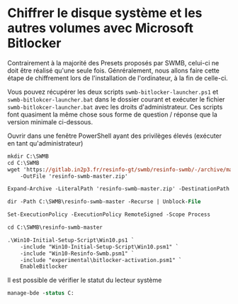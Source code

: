 # Chiffrer le disque système et les autres volumes avec Microsoft Bitlocker

Contrairement à la majorité des Presets proposés par SWMB,
celui-ci ne doit être réalisé qu'une seule fois.
Génréralement, nous allons faire cette étape de chiffrement lors de l'installation de l'ordinateur,
à la fin de celle-ci.

Vous pouvez récupérer les deux scripts `swmb-bitlocker-launcher.ps1` et `swmb-bitlokcer-launcher.bat`
dans le dossier courant et exécuter le fichier `swmb-bitlokcer-launcher.bat` avec les droits d'administrateur.
Ces scripts font quasiment la même chose sous forme de question / réponse
que la version minimale ci-dessous.

Ouvrir dans une fenêtre PowerShell ayant des privilèges élevés (exécuter en tant qu'administrateur)

```ps
mkdir C:\SWMB
cd C:\SWMB
wget 'https://gitlab.in2p3.fr/resinfo-gt/swmb/resinfo-swmb/-/archive/master/resinfo-swmb-master.zip' `
	-OutFile 'resinfo-swmb-master.zip'

Expand-Archive -LiteralPath 'resinfo-swmb-master.zip' -DestinationPath C:\SWMB

dir -Path C:\SWMB\resinfo-swmb-master -Recurse | Unblock-File

Set-ExecutionPolicy -ExecutionPolicy RemoteSigned -Scope Process

cd C:\SWMB\resinfo-swmb-master

.\Win10-Initial-Setup-Script\Win10.ps1 `
	-include "Win10-Initial-Setup-Script\Win10.psm1" `
	-include "Win10-Resinfo-Swmb.psm1" `
	-include "experimental\bitlocker-activation.psm1" `
	EnableBitlocker
```

Il est possible de vérifier le statut du lecteur système
```ps
manage-bde -status C:
```
